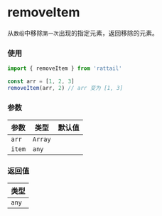 # removeItem

从`数组`中移除`第一次`出现的指定元素，返回移除的元素。

### 使用

```ts
import { removeItem } from 'rattail'

const arr = [1, 2, 3]
removeItem(arr, 2) // arr 变为 [1, 3]
```

### 参数

| 参数   | 类型    | 默认值 |
| ------ | ------- | ------ |
| `arr`  | `Array` |        |
| `item` | `any`   |        |

### 返回值

| 类型  |
| ----- |
| `any` |
